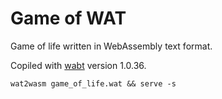 # Game of WAT

Game of life written in WebAssembly text format.

Copiled with [wabt](https://github.com/WebAssembly/wabt) version 1.0.36.

```shell
wat2wasm game_of_life.wat && serve -s
```
